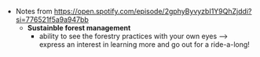- Notes from https://open.spotify.com/episode/2gphyByvyzbI1Y9QhZjddi?si=776521f5a9a947bb
	- **Sustainble forest management**
		- ability to see the forestry practices with your own eyes --> express an interest in learning more and go out for a ride-a-long!